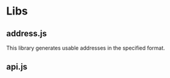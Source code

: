Libs
==========

address.js
---------
This library generates usable addresses in the specified format.

api.js
------